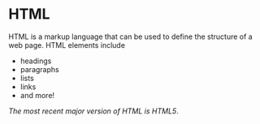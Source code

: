 # HTML

HTML is a markup language that can be used to define the structure of a web page. HTML elements include

* headings
* paragraphs
* lists
* links
* and more!

*The most recent major version of HTML is HTML5*.